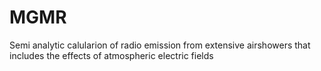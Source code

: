 # MGMR
Semi analytic calularion of radio emission from extensive airshowers that includes the effects of atmospheric electric fields

